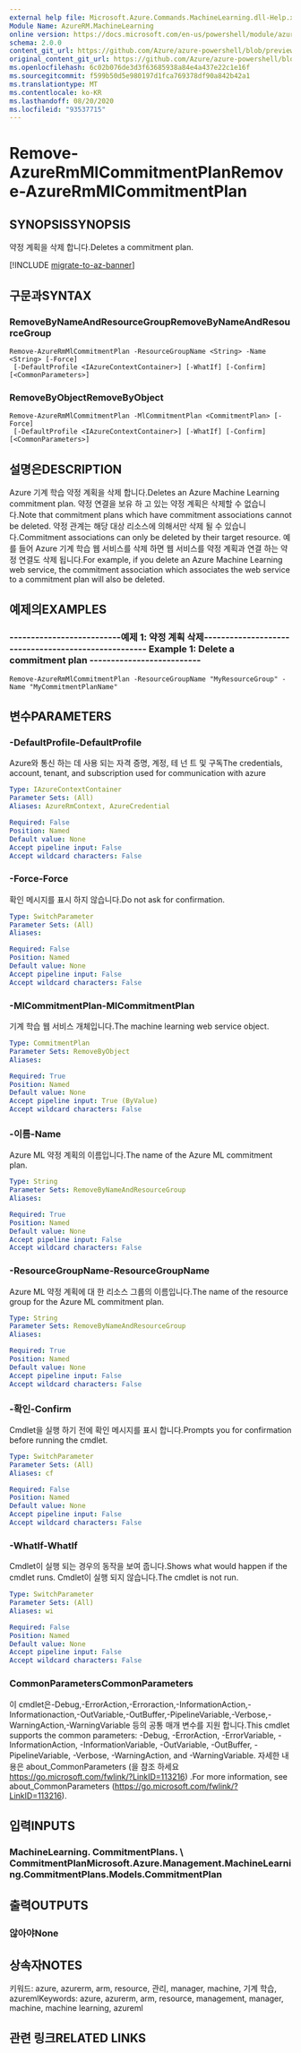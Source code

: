 ```yaml
---
external help file: Microsoft.Azure.Commands.MachineLearning.dll-Help.xml
Module Name: AzureRM.MachineLearning
online version: https://docs.microsoft.com/en-us/powershell/module/azurerm.machinelearning/remove-azurermmlcommitmentplan
schema: 2.0.0
content_git_url: https://github.com/Azure/azure-powershell/blob/preview/src/ResourceManager/MachineLearning/Commands.MachineLearning/help/Remove-AzureRmMlCommitmentPlan.md
original_content_git_url: https://github.com/Azure/azure-powershell/blob/preview/src/ResourceManager/MachineLearning/Commands.MachineLearning/help/Remove-AzureRmMlCommitmentPlan.md
ms.openlocfilehash: 6c02b076de3d3f63685938a84e4a437e22c1e16f
ms.sourcegitcommit: f599b50d5e980197d1fca769378df90a842b42a1
ms.translationtype: MT
ms.contentlocale: ko-KR
ms.lasthandoff: 08/20/2020
ms.locfileid: "93537715"
---
```

# <span data-ttu-id="0835b-101">Remove-AzureRmMlCommitmentPlan</span><span class="sxs-lookup"><span data-stu-id="0835b-101">Remove-AzureRmMlCommitmentPlan</span></span>

## <span data-ttu-id="0835b-102">SYNOPSIS</span><span class="sxs-lookup"><span data-stu-id="0835b-102">SYNOPSIS</span></span>
<span data-ttu-id="0835b-103">약정 계획을 삭제 합니다.</span><span class="sxs-lookup"><span data-stu-id="0835b-103">Deletes a commitment plan.</span></span>

[!INCLUDE [migrate-to-az-banner](../../includes/migrate-to-az-banner.md)]

## <span data-ttu-id="0835b-104">구문과</span><span class="sxs-lookup"><span data-stu-id="0835b-104">SYNTAX</span></span>

### <span data-ttu-id="0835b-105">RemoveByNameAndResourceGroup</span><span class="sxs-lookup"><span data-stu-id="0835b-105">RemoveByNameAndResourceGroup</span></span>
```
Remove-AzureRmMlCommitmentPlan -ResourceGroupName <String> -Name <String> [-Force]
 [-DefaultProfile <IAzureContextContainer>] [-WhatIf] [-Confirm] [<CommonParameters>]
```

### <span data-ttu-id="0835b-106">RemoveByObject</span><span class="sxs-lookup"><span data-stu-id="0835b-106">RemoveByObject</span></span>
```
Remove-AzureRmMlCommitmentPlan -MlCommitmentPlan <CommitmentPlan> [-Force]
 [-DefaultProfile <IAzureContextContainer>] [-WhatIf] [-Confirm] [<CommonParameters>]
```

## <span data-ttu-id="0835b-107">설명은</span><span class="sxs-lookup"><span data-stu-id="0835b-107">DESCRIPTION</span></span>
<span data-ttu-id="0835b-108">Azure 기계 학습 약정 계획을 삭제 합니다.</span><span class="sxs-lookup"><span data-stu-id="0835b-108">Deletes an Azure Machine Learning commitment plan.</span></span> <span data-ttu-id="0835b-109">약정 연결을 보유 하 고 있는 약정 계획은 삭제할 수 없습니다.</span><span class="sxs-lookup"><span data-stu-id="0835b-109">Note that commitment plans which have commitment associations cannot be deleted.</span></span> <span data-ttu-id="0835b-110">약정 관계는 해당 대상 리소스에 의해서만 삭제 될 수 있습니다.</span><span class="sxs-lookup"><span data-stu-id="0835b-110">Commitment associations can only be deleted by their target resource.</span></span> <span data-ttu-id="0835b-111">예를 들어 Azure 기계 학습 웹 서비스를 삭제 하면 웹 서비스를 약정 계획과 연결 하는 약정 연결도 삭제 됩니다.</span><span class="sxs-lookup"><span data-stu-id="0835b-111">For example, if you delete an Azure Machine Learning web service, the commitment association which associates the web service to a commitment plan will also be deleted.</span></span>

## <span data-ttu-id="0835b-112">예제의</span><span class="sxs-lookup"><span data-stu-id="0835b-112">EXAMPLES</span></span>

### <span data-ttu-id="0835b-113">--------------------------예제 1: 약정 계획 삭제--------------------------</span><span class="sxs-lookup"><span data-stu-id="0835b-113">--------------------------  Example 1: Delete a commitment plan  --------------------------</span></span>
```
Remove-AzureRmMlCommitmentPlan -ResourceGroupName "MyResourceGroup" -Name "MyCommitmentPlanName"
```

## <span data-ttu-id="0835b-114">변수</span><span class="sxs-lookup"><span data-stu-id="0835b-114">PARAMETERS</span></span>

### <span data-ttu-id="0835b-115">-DefaultProfile</span><span class="sxs-lookup"><span data-stu-id="0835b-115">-DefaultProfile</span></span>
<span data-ttu-id="0835b-116">Azure와 통신 하는 데 사용 되는 자격 증명, 계정, 테 넌 트 및 구독</span><span class="sxs-lookup"><span data-stu-id="0835b-116">The credentials, account, tenant, and subscription used for communication with azure</span></span>

```yaml
Type: IAzureContextContainer
Parameter Sets: (All)
Aliases: AzureRmContext, AzureCredential

Required: False
Position: Named
Default value: None
Accept pipeline input: False
Accept wildcard characters: False
```

### <span data-ttu-id="0835b-117">-Force</span><span class="sxs-lookup"><span data-stu-id="0835b-117">-Force</span></span>
<span data-ttu-id="0835b-118">확인 메시지를 표시 하지 않습니다.</span><span class="sxs-lookup"><span data-stu-id="0835b-118">Do not ask for confirmation.</span></span>

```yaml
Type: SwitchParameter
Parameter Sets: (All)
Aliases: 

Required: False
Position: Named
Default value: None
Accept pipeline input: False
Accept wildcard characters: False
```

### <span data-ttu-id="0835b-119">-MlCommitmentPlan</span><span class="sxs-lookup"><span data-stu-id="0835b-119">-MlCommitmentPlan</span></span>
<span data-ttu-id="0835b-120">기계 학습 웹 서비스 개체입니다.</span><span class="sxs-lookup"><span data-stu-id="0835b-120">The machine learning web service object.</span></span>

```yaml
Type: CommitmentPlan
Parameter Sets: RemoveByObject
Aliases: 

Required: True
Position: Named
Default value: None
Accept pipeline input: True (ByValue)
Accept wildcard characters: False
```

### <span data-ttu-id="0835b-121">-이름</span><span class="sxs-lookup"><span data-stu-id="0835b-121">-Name</span></span>
<span data-ttu-id="0835b-122">Azure ML 약정 계획의 이름입니다.</span><span class="sxs-lookup"><span data-stu-id="0835b-122">The name of the Azure ML commitment plan.</span></span>

```yaml
Type: String
Parameter Sets: RemoveByNameAndResourceGroup
Aliases: 

Required: True
Position: Named
Default value: None
Accept pipeline input: False
Accept wildcard characters: False
```

### <span data-ttu-id="0835b-123">-ResourceGroupName</span><span class="sxs-lookup"><span data-stu-id="0835b-123">-ResourceGroupName</span></span>
<span data-ttu-id="0835b-124">Azure ML 약정 계획에 대 한 리소스 그룹의 이름입니다.</span><span class="sxs-lookup"><span data-stu-id="0835b-124">The name of the resource group for the Azure ML commitment plan.</span></span>

```yaml
Type: String
Parameter Sets: RemoveByNameAndResourceGroup
Aliases: 

Required: True
Position: Named
Default value: None
Accept pipeline input: False
Accept wildcard characters: False
```

### <span data-ttu-id="0835b-125">-확인</span><span class="sxs-lookup"><span data-stu-id="0835b-125">-Confirm</span></span>
<span data-ttu-id="0835b-126">Cmdlet을 실행 하기 전에 확인 메시지를 표시 합니다.</span><span class="sxs-lookup"><span data-stu-id="0835b-126">Prompts you for confirmation before running the cmdlet.</span></span>

```yaml
Type: SwitchParameter
Parameter Sets: (All)
Aliases: cf

Required: False
Position: Named
Default value: None
Accept pipeline input: False
Accept wildcard characters: False
```

### <span data-ttu-id="0835b-127">-WhatIf</span><span class="sxs-lookup"><span data-stu-id="0835b-127">-WhatIf</span></span>
<span data-ttu-id="0835b-128">Cmdlet이 실행 되는 경우의 동작을 보여 줍니다.</span><span class="sxs-lookup"><span data-stu-id="0835b-128">Shows what would happen if the cmdlet runs.</span></span> <span data-ttu-id="0835b-129">Cmdlet이 실행 되지 않습니다.</span><span class="sxs-lookup"><span data-stu-id="0835b-129">The cmdlet is not run.</span></span>

```yaml
Type: SwitchParameter
Parameter Sets: (All)
Aliases: wi

Required: False
Position: Named
Default value: None
Accept pipeline input: False
Accept wildcard characters: False
```

### <span data-ttu-id="0835b-130">CommonParameters</span><span class="sxs-lookup"><span data-stu-id="0835b-130">CommonParameters</span></span>
<span data-ttu-id="0835b-131">이 cmdlet은-Debug,-ErrorAction,-Erroraction,-InformationAction,-Informationaction,-OutVariable,-OutBuffer,-PipelineVariable,-Verbose,-WarningAction,-WarningVariable 등의 공통 매개 변수를 지원 합니다.</span><span class="sxs-lookup"><span data-stu-id="0835b-131">This cmdlet supports the common parameters: -Debug, -ErrorAction, -ErrorVariable, -InformationAction, -InformationVariable, -OutVariable, -OutBuffer, -PipelineVariable, -Verbose, -WarningAction, and -WarningVariable.</span></span> <span data-ttu-id="0835b-132">자세한 내용은 about_CommonParameters (을 참조 하세요 https://go.microsoft.com/fwlink/?LinkID=113216) .</span><span class="sxs-lookup"><span data-stu-id="0835b-132">For more information, see about_CommonParameters (https://go.microsoft.com/fwlink/?LinkID=113216).</span></span>

## <span data-ttu-id="0835b-133">입력</span><span class="sxs-lookup"><span data-stu-id="0835b-133">INPUTS</span></span>

### <span data-ttu-id="0835b-134">MachineLearning. CommitmentPlans. \ CommitmentPlan</span><span class="sxs-lookup"><span data-stu-id="0835b-134">Microsoft.Azure.Management.MachineLearning.CommitmentPlans.Models.CommitmentPlan</span></span>

## <span data-ttu-id="0835b-135">출력</span><span class="sxs-lookup"><span data-stu-id="0835b-135">OUTPUTS</span></span>

### <span data-ttu-id="0835b-136">않아야</span><span class="sxs-lookup"><span data-stu-id="0835b-136">None</span></span>

## <span data-ttu-id="0835b-137">상속자</span><span class="sxs-lookup"><span data-stu-id="0835b-137">NOTES</span></span>
<span data-ttu-id="0835b-138">키워드: azure, azurerm, arm, resource, 관리, manager, machine, 기계 학습, azureml</span><span class="sxs-lookup"><span data-stu-id="0835b-138">Keywords: azure, azurerm, arm, resource, management, manager, machine, machine learning, azureml</span></span>

## <span data-ttu-id="0835b-139">관련 링크</span><span class="sxs-lookup"><span data-stu-id="0835b-139">RELATED LINKS</span></span>

